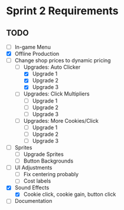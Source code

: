 # Sprint 2 Requirements

## TODO

- [ ] In-game Menu
- [X] Offline Production
- [ ] Change shop prices to dynamic pricing
  - [ ] Upgrades: Auto Clicker
    - [X] Upgrade 1
    - [X] Upgrade 2
    - [X] Upgrade 3
  - [ ] Upgrades: Click Multipliers
    - [ ] Upgrade 1
    - [ ] Upgrade 2
    - [ ] Upgrade 3
  - [ ] Upgrades: More Cookies/Click
    - [ ] Upgrade 1
    - [ ] Upgrade 2
    - [ ] Upgrade 3
- [ ] Sprites
  - [ ] Upgrade Sprites
  - [ ] Button Backgrounds
- [ ] UI Adjustments
  - [ ] Fix centering probably
  - [ ] Cost labels
- [X] Sound Effects
  - [X] Cookie click, cookie gain, button click
- [ ] Documentation
